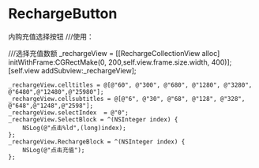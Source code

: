 # RechargeButton
内购充值选择按钮
 ///使用：
 
   ///选择充值数额
    _rechargeView = [[RechargeCollectionView alloc] initWithFrame:CGRectMake(0, 200,self.view.frame.size.width, 400)];
    [self.view addSubview:_rechargeView];
    
    _rechargeView.celltitles = @[@"60", @"300", @"680", @"1280", @"3280", @"6480",@"12480",@"25980"];
    _rechargeView.cellsubtitles = @[@"6", @"30", @"68", @"128", @"328", @"648",@"1248",@"2598"];
    _rechargeView.selectIndex  = @"0";
    _rechargeView.SelectBlock = ^(NSInteger index) {
        NSLog(@"点击%ld",(long)index);
    };
    _rechargeView.RechargeBlock = ^(NSInteger index) {
        NSLog(@"点击充值");
    };
    

